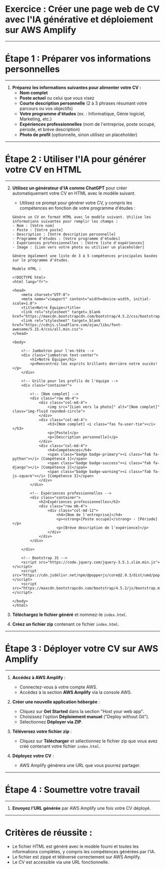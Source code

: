# **Exercice : Créer une page web de CV avec l'IA générative et déploiement sur AWS Amplify**

---

# **Étape 1 : Préparer vos informations personnelles**
---

1. **Préparez les informations suivantes pour alimenter votre CV :**
   - **Nom complet**
   - **Poste actuel** ou celui que vous visez
   - **Courte description personnelle** (2 à 3 phrases résumant votre parcours ou vos objectifs)
   - **Votre programme d'études** (ex. : Informatique, Génie logiciel, Marketing, etc.)
   - **Expériences professionnelles** (nom de l'entreprise, poste occupé, période, et brève description)
   - **Photo de profil** (optionnelle, sinon utilisez un placeholder)

---

# **Étape 2 : Utiliser l'IA pour générer votre CV en HTML**
---

2. **Utilisez un générateur d'IA comme ChatGPT** pour créer automatiquement votre CV en HTML avec le modèle suivant.

   - Utilisez ce prompt pour générer votre CV, y compris les compétences en fonction de votre programme d'études :

   ```plaintext
   Génère un CV en format HTML avec le modèle suivant. Utilise les informations suivantes pour remplir les champs :
   - Nom : [Votre nom]
   - Poste : [Votre poste]
   - Description : [Votre description personnelle]
   - Programme d'études : [Votre programme d'études]
   - Expériences professionnelles : [Votre liste d'expériences]
   - Image : [Lien vers votre photo ou utiliser un placeholder]
   
   Génère également une liste de 3 à 5 compétences principales basées sur le programme d'études.

   Modèle HTML :
   
   <!DOCTYPE html>
   <html lang="fr">

   <head>
       <meta charset="UTF-8">
       <meta name="viewport" content="width=device-width, initial-scale=1.0">
       <title>Notre Équipe</title>
       <link rel="stylesheet" target=_blank href="https://maxcdn.bootstrapcdn.com/bootstrap/4.5.2/css/bootstrap.min.css">
       <link rel="stylesheet" target=_blank href="https://cdnjs.cloudflare.com/ajax/libs/font-awesome/5.15.4/css/all.min.css">
   </head>

   <body>

       <!-- Jumbotron pour l'en-tête -->
       <div class="jumbotron text-center">
           <h1>Notre Équipe</h1>
           <p>Rencontrez les esprits brillants derrière notre succès!</p>
       </div>

       <!-- Grille pour les profils de l'équipe -->
       <div class="container">

           <!-- [Nom complet] -->
           <div class="row mb-4">
               <div class="col-md-4">
                   <img src="[Lien vers la photo]" alt="[Nom complet]" class="img-fluid rounded-circle">
               </div>
               <div class="col-md-4">
                   <h3>[Nom complet] <i class="fas fa-user-tie"></i></h3>
                   <p>[Poste]</p>
                   <p>[Description personnelle]</p>
               </div>
               <div class="col-md-4">
                   <h4>Compétences</h4>
                   <span class="badge badge-primary"><i class="fab fa-python"></i> [Compétence 1]</span>
                   <span class="badge badge-success"><i class="fab fa-django"></i> [Compétence 2]</span>
                   <span class="badge badge-warning"><i class="fab fa-js-square"></i> [Compétence 3]</span>
               </div>
           </div>

           <!-- Expériences professionnelles -->
           <div class="container">
               <h2>Expériences professionnelles</h2>
               <div class="row mb-4">
                   <div class="col-md-12">
                       <h4>[Nom de l'entreprise]</h4>
                       <p><strong>[Poste occupé]</strong> - [Période]</p>
                       <p>[Brève description de l'expérience]</p>
                   </div>
               </div>
           </div>

       </div>

       <!-- Bootstrap JS -->
       <script src="https://code.jquery.com/jquery-3.5.1.slim.min.js"></script>
       <script src="https://cdn.jsdelivr.net/npm/@popperjs/core@2.9.3/dist/umd/popper.min.js"></script>
       <script src="https://maxcdn.bootstrapcdn.com/bootstrap/4.5.2/js/bootstrap.min.js"></script>

   </body>
   </html>
   ```

3. **Téléchargez le fichier généré** et nommez-le `index.html`.

4. **Créez un fichier zip** contenant ce fichier `index.html`.

---

# **Étape 3 : Déployer votre CV sur AWS Amplify**
---

1. **Accédez à AWS Amplify** :
   - Connectez-vous à votre compte AWS.
   - Accédez à la section **AWS Amplify** via la console AWS.

2. **Créer une nouvelle application hébergée** :
   - Cliquez sur **Get Started** dans la section "Host your web app".
   - Choisissez l'option **Déploiement manuel** ("Deploy without Git").
   - Sélectionnez **Déployer via ZIP**.

3. **Téléversez votre fichier zip** :
   - Cliquez sur **Télécharger** et sélectionnez le fichier zip que vous avez créé contenant votre fichier `index.html`.

4. **Déployez votre CV** :
   - AWS Amplify générera une URL que vous pourrez partager.

---

# **Étape 4 : Soumettre votre travail**
---

1. **Envoyez l'URL générée** par AWS Amplify une fois votre CV déployé.

---

# **Critères de réussite** :

- Le fichier HTML est généré avec le modèle fourni et toutes les informations complètes, y compris les compétences générées par l'IA.
- Le fichier est zippé et téléversé correctement sur AWS Amplify.
- Le CV est accessible via une URL fonctionnelle.
